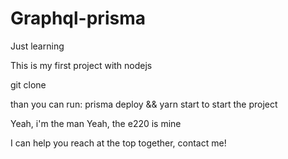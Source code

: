# Graphql-prisma
Just learning

This is my first project with nodejs

git clone

than you can run: prisma deploy && yarn start to start the project

Yeah, i'm the man
Yeah, the e220 is mine

I can help you reach at the top together, contact me!
